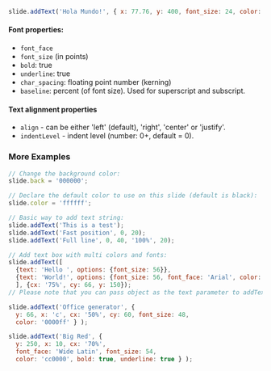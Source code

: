 ```js
slide.addText('Hola Mundo!', { x: 77.76, y: 400, font_size: 24, color: '000', font_face: 'Calibri'  })
```

#### Font properties:
- `font_face`
- `font_size` (in points)
- `bold`: true
- `underline`: true
- `char_spacing`: floating point number (kerning)
- `baseline`: percent (of font size). Used for superscript and subscript.
#### Text alignment properties
- `align` - can be either 'left' (default), 'right', 'center' or 'justify'.
- `indentLevel` - indent level (number: 0+, default = 0).

### More Examples

```js
// Change the background color:
slide.back = '000000';

// Declare the default color to use on this slide (default is black):
slide.color = 'ffffff';

// Basic way to add text string:
slide.addText('This is a test');
slide.addText('Fast position', 0, 20);
slide.addText('Full line', 0, 40, '100%', 20);

// Add text box with multi colors and fonts:
slide.addText([
  {text: 'Hello ', options: {font_size: 56}},
  {text: 'World!', options: {font_size: 56, font_face: 'Arial', color: 'ffff00'}}
  ], {cx: '75%', cy: 66, y: 150});
// Please note that you can pass object as the text parameter to addText.

slide.addText('Office generator', {
  y: 66, x: 'c', cx: '50%', cy: 60, font_size: 48,
  color: '0000ff' } );

slide.addText('Big Red', {
  y: 250, x: 10, cx: '70%',
  font_face: 'Wide Latin', font_size: 54,
  color: 'cc0000', bold: true, underline: true } );
```